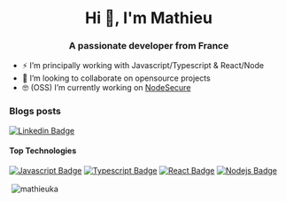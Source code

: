 <h1 align="center">Hi 👋, I'm Mathieu</h1>
<h3 align="center">A passionate developer from France</h3>

- ⚡  ️I’m principally working with Javascript/Typescript & React/Node
- 👯 I’m looking to collaborate on opensource projects
- 🤓 (OSS) I’m currently working on [NodeSecure](https://github.com/NodeSecure)

### Blogs posts
<!-- BLOG-POST-LIST:START -->
<!-- BLOG-POST-LIST:END -->
[![Linkedin Badge](https://img.shields.io/badge/-Mathieu-0e76a8?style=flat&labelColor=0e76a8&logo=linkedin&logoColor=white)](https://www.linkedin.com/in/mathieu-kahlaoui-0887a1158/)
#### Top Technologies

[![Javascript Badge](https://img.shields.io/badge/-Javascript-F0DB4F?style=for-the-badge&labelColor=black&logo=javascript&logoColor=F0DB4F)](#)
[![Typescript Badge](https://img.shields.io/badge/-Typescript-007acc?style=for-the-badge&labelColor=black&logo=typescript&logoColor=007acc)](#)
[![React Badge](https://img.shields.io/badge/-React-34b1eb?style=for-the-badge&labelColor=black&logo=react&logoColor=34b1eb)](#)
[![Nodejs Badge](https://img.shields.io/badge/-Node.js-3C873A?style=for-the-badge&labelColor=black&logo=node.js&logoColor=3C873A)](#)

<p>&nbsp;<img align="center" src="https://github-readme-stats.vercel.app/api?username=mathieuKa&show_icons=true&locale=en" alt="mathieuka" /></p>